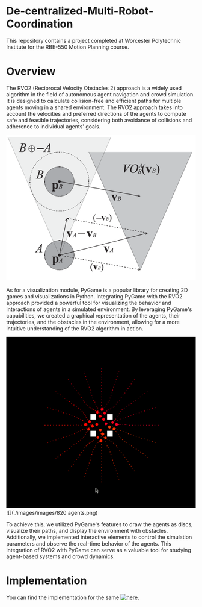 # De-centralized-Multi-Robot-Coordination
This repository contains a project completed at Worcester Polytechnic Institute for the RBE-550 Motion Planning course.

# Overview
The RVO2 (Reciprocal Velocity Obstacles 2) approach is a widely used algorithm in the field of autonomous agent navigation and crowd simulation. It is designed to calculate collision-free and efficient paths for multiple agents moving in a shared environment. The RVO2 approach takes into account the velocities and preferred directions of the agents to compute safe and feasible trajectories, considering both avoidance of collisions and adherence to individual agents' goals.

![](./images/VO.png)

As for a visualization module, PyGame is a popular library for creating 2D games and visualizations in Python. Integrating PyGame with the RVO2 approach provided a powerful tool for visualizing the behavior and interactions of agents in a simulated environment. By leveraging PyGame's capabilities, we created a graphical representation of the agents, their trajectories, and the obstacles in the environment, allowing for a more intuitive understanding of the RVO2 algorithm in action.

![](./images/Obstacle.png)
![](./images/images/820 agents.png)

To achieve this, we utilized PyGame's features to draw the agents as discs, visualize their paths, and display the environment with obstacles. Additionally, we implemented interactive elements to control the simulation parameters and observe the real-time behavior of the agents. This integration of RVO2 with PyGame can serve as a valuable tool for studying agent-based systems and crowd dynamics.

# Implementation
You can find the implementation for the same [![here](https://www.youtube.com/watch?v=PuyC30k67l0)](https://youtu.be/PuyC30k67l0).
